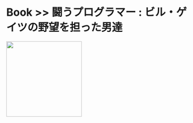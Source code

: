 # Book >> 闘うプログラマー : ビル・ゲイツの野望を担った男達

<img src="https://cover.openbd.jp/9784822247577.jpg" style="width: 200px"/>